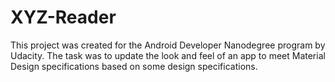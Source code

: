 # XYZ-Reader

This project was created for the Android Developer Nanodegree program by Udacity.
The task was to update the look and feel of an app to meet Material Design specifications based on some design specifications.
